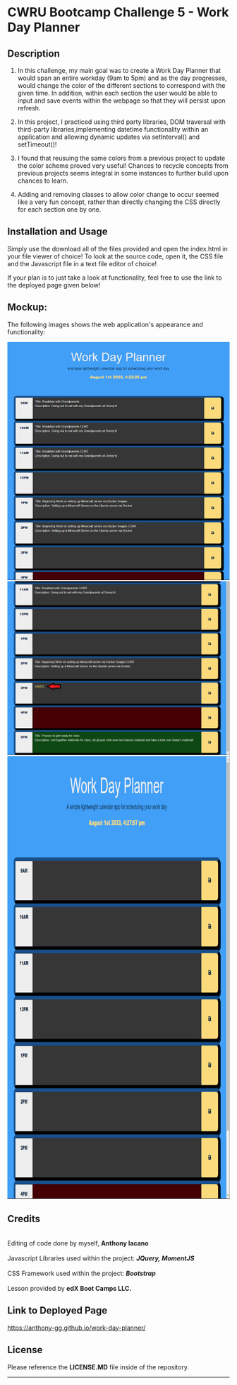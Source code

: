 # CWRU Bootcamp Challenge 5 - Work Day Planner

## Description

1. In this challenge, my main goal was to create a Work Day Planner that would span an entire workday (9am to 5pm) and as the day progresses, would change the color of the different sections to correspond with the given time. In addition, within each section the user would be able to input and save events within the webpage so that they will persist upon refresh.

2. In this project, I practiced using third party libraries, DOM traversal with third-party libraries,implementing datetime functionality within an application and allowing dynamic updates via setInterval() and setTimeout()!

3. I found that reusuing the same colors from a previous project to update the color scheme proved very useful! Chances to recycle concepts from previous projects seems integral in some instances to further build upon chances to learn.

4. Adding and removing classes to allow color change to occur seemed like a very fun concept, rather than directly changing the CSS directly for each section one by one.

## Installation and Usage

Simply use the download all of the files provided and open the index.html in your file viewer of choice!
To look at the source code, open it, the CSS file and the Javascript file in a text file editor of choice!

If your plan is to just take a look at functionality, feel free to use the link to the deployed page given below!


## Mockup:
The following images shows the web application's appearance and functionality:

<img src="./assets/images/work-day-planner-filled-out.png" width="750px" alt="home menu of webpage with various sections filled out with activities, consisting of setting up a Minecraft Server and going out to breakfast! ">
<img src="./assets/images/work-day-planner-saved-indicator.png" width="750px" alt="a screenshot showing the SAVED prompt appearing before it shortly disappears, the prompt lets the user know that the input has been saved">
<img src="./assets/images/work-day-planner-empty.png" width="750px" height="1000px" alt="an example of the webpage with all of the sections left empty">

## Credits
<br>
 Editing of code done by myself, <b>Anthony Iacano</b>
 <br>
 <br>
 Javascript Libraries used within the project: <b><i>JQuery, MomentJS</i></b>
 <br>
 <br>
 CSS Framework used within the project: <b><i>Bootstrap</i></b> 
 <br>
 <br>
 Lesson provided by <b>edX Boot Camps LLC.</b>

## Link to Deployed Page

 https://anthony-gg.github.io/work-day-planner/

 ## License

Please reference the **LICENSE.MD** file inside of the repository.

---